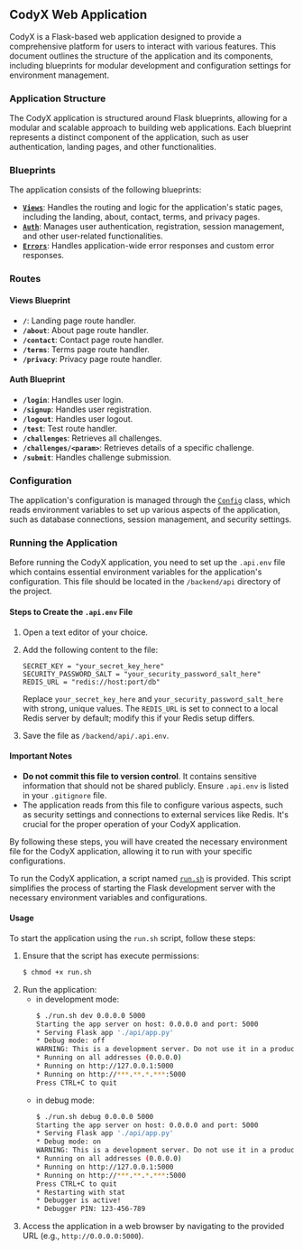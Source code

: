 ## CodyX Web Application

CodyX is a Flask-based web application designed to provide a comprehensive platform for users to interact with various features. This document outlines the structure of the application and its components, including blueprints for modular development and configuration settings for environment management.

### Application Structure

The CodyX application is structured around Flask blueprints, allowing for a modular and scalable approach to building web applications. Each blueprint represents a distinct component of the application, such as user authentication, landing pages, and other functionalities.

### Blueprints

The application consists of the following blueprints:

- [**`Views`**](./blueprints/views.py): Handles the routing and logic for the application's static pages, including the landing, about, contact, terms, and privacy pages.
- [**`Auth`**](./blueprints/auth.py): Manages user authentication, registration, session management, and other user-related functionalities.
- [**`Errors`**](./blueprints/error_handler.py): Handles application-wide error responses and custom error responses.

### Routes

#### Views Blueprint

- **`/`**: Landing page route handler.
- **`/about`**: About page route handler.
- **`/contact`**: Contact page route handler.
- **`/terms`**: Terms page route handler.
- **`/privacy`**: Privacy page route handler.

#### Auth Blueprint

- **`/login`**: Handles user login.
- **`/signup`**: Handles user registration.
- **`/logout`**: Handles user logout.
- **`/test`**: Test route handler.
- **`/challenges`**: Retrieves all challenges.
- **`/challenges/<param>`**: Retrieves details of a specific challenge.
- **`/submit`**: Handles challenge submission.

### Configuration

The application's configuration is managed through the [`Config`](./blueprints/config.py) class, which reads environment variables to set up various aspects of the application, such as database connections, session management, and security settings.

### Running the Application

Before running the CodyX application, you need to set up the `.api.env` file which contains essential environment variables for the application's configuration.
This file should be located in the `/backend/api` directory of the project.

#### Steps to Create the `.api.env` File

1. Open a text editor of your choice.
2. Add the following content to the file:

    ```properties
    SECRET_KEY = "your_secret_key_here"
    SECURITY_PASSWORD_SALT = "your_security_password_salt_here"
    REDIS_URL = "redis://host:port/db"
    ```

    Replace `your_secret_key_here` and `your_security_password_salt_here` with strong, unique values. The `REDIS_URL` is set to connect to a local Redis server by default; modify this if your Redis setup differs.

3. Save the file as `/backend/api/.api.env`.

#### Important Notes

- **Do not commit this file to version control**. It contains sensitive information that should not be shared publicly. Ensure `.api.env` is listed in your `.gitignore` file.
- The application reads from this file to configure various aspects, such as security settings and connections to external services like Redis. It's crucial for the proper operation of your CodyX application.

By following these steps, you will have created the necessary environment file for the CodyX application, allowing it to run with your specific configurations.

To run the CodyX application, a script named [`run.sh`](./run.sh) is provided.
This script simplifies the process of starting the Flask development server with the necessary environment variables and configurations.

#### Usage

To start the application using the `run.sh` script, follow these steps:

1. Ensure that the script has execute permissions:
    ```bash
    $ chmod +x run.sh
    ```
2. Run the application:
    - in development mode:
        ```bash
        $ ./run.sh dev 0.0.0.0 5000
        Starting the app server on host: 0.0.0.0 and port: 5000
        * Serving Flask app './api/app.py'
        * Debug mode: off
        WARNING: This is a development server. Do not use it in a production deployment. Use a production WSGI server instead.
        * Running on all addresses (0.0.0.0)
        * Running on http://127.0.0.1:5000
        * Running on http://***.**.*.***:5000
        Press CTRL+C to quit
        ```
    - in debug mode:
        ```bash
        $ ./run.sh debug 0.0.0.0 5000
        Starting the app server on host: 0.0.0.0 and port: 5000
        * Serving Flask app './api/app.py'
        * Debug mode: on
        WARNING: This is a development server. Do not use it in a production deployment. Use a production WSGI server instead.
        * Running on all addresses (0.0.0.0)
        * Running on http://127.0.0.1:5000
        * Running on http://***.**.*.***:5000
        Press CTRL+C to quit
        * Restarting with stat
        * Debugger is active!
        * Debugger PIN: 123-456-789
        ```
3. Access the application in a web browser by navigating to the provided URL (e.g., `http://0.0.0.0:5000`).
